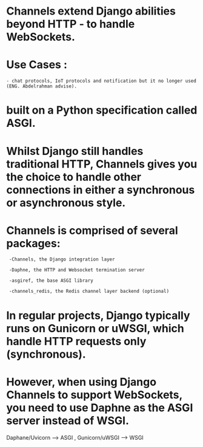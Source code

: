 # Channels extend Django abilities beyond HTTP - to handle WebSockets.
# Use Cases : 
    - chat protocols, IoT protocols and notification but it no longer used (ENG. Abdelrahman advise).

# built on a Python specification called ASGI.
# Whilst Django still handles traditional HTTP, Channels gives you the choice to handle other connections in either a synchronous or asynchronous style.

# Channels is comprised of several packages:

     -Channels, the Django integration layer

     -Daphne, the HTTP and Websocket termination server

     -asgiref, the base ASGI library

     -channels_redis, the Redis channel layer backend (optional)


# In regular projects, Django typically runs on Gunicorn or uWSGI, which handle HTTP requests only (synchronous).
# However, when using Django Channels to support WebSockets, you need to use Daphne as the ASGI server instead of WSGI.

Daphane/Uvicorn --> ASGI  , Gunicorn/uWSGI --> WSGI